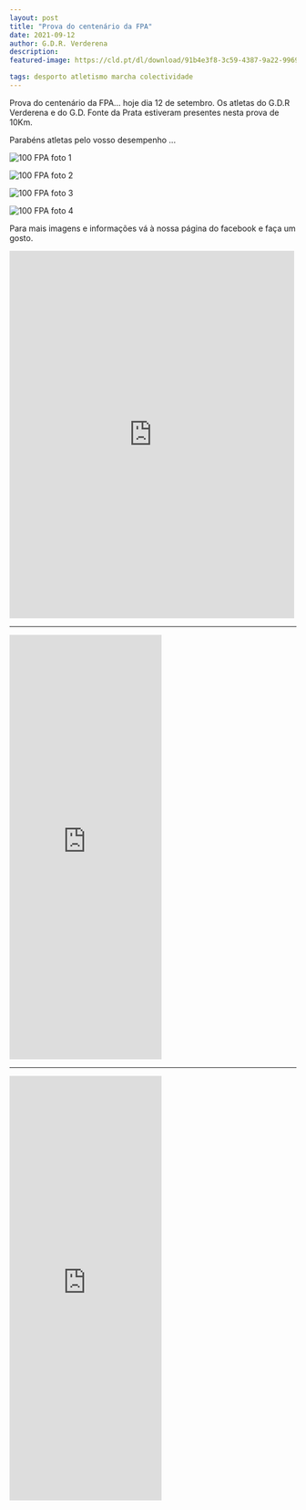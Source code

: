 ```yaml
---
layout: post
title: "Prova do centenário da FPA"
date: 2021-09-12
author: G.D.R. Verderena
description: 
featured-image: https://cld.pt/dl/download/91b4e3f8-3c59-4387-9a22-996916e49732/241855000_4712275568805069_890751065062251762_n.jpg?download=true 

tags: desporto atletismo marcha colectividade
---
```


Prova do centenário da FPA... hoje dia 12 de setembro. Os atletas do G.D.R Verderena e do G.D. Fonte da Prata estiveram presentes nesta prova de 10Km.

Parabéns atletas pelo vosso desempenho ...

![100 FPA foto 1](https://cld.pt/dl/download/65fdd1e6-86dc-4bda-961d-05bbf9673dde/241857782_4712282822137677_2777826043160198874_n.jpg?download=true)

![100 FPA foto 2](https://cld.pt/dl/download/5afebb8a-faf7-48ae-920e-bc3217468d7d/241949592_4712283458804280_8158916752402831538_n.jpg?download=true)

![100 FPA foto 3](https://cld.pt/dl/download/3e15cb80-a96c-42d5-8151-09f49f9f6c61/241825740_4712278032138156_8487188466500983481_n.jpg?download=true)

![100 FPA foto 4](https://cld.pt/dl/download/60ed5097-bf78-4fd7-94d0-50c24128bd5e/241828006_4712276228805003_7986089052753961173_n.jpg?download=true)

Para mais imagens e informações vá à nossa página do facebook e faça um gosto.

<iframe src="https://www.facebook.com/plugins/post.php?href=https%3A%2F%2Fwww.facebook.com%2Fpermalink.php%3Fstory_fbid%3D4712284875470805%26id%3D356445604388109&show_text=true&width=500" width="500" height="644" style="border:none;overflow:hidden" scrolling="no" frameborder="0" allowfullscreen="true" allow="autoplay; clipboard-write; encrypted-media; picture-in-picture; web-share"></iframe>

---

<iframe src="https://www.facebook.com/plugins/video.php?height=476&href=https%3A%2F%2Fwww.facebook.com%2F356445604388109%2Fvideos%2F4439147319457613%2F&show_text=false&width=267&t=0" width="267" height="744" style="border:none;overflow:hidden" scrolling="no" frameborder="0" allowfullscreen="true" allow="autoplay; clipboard-write; encrypted-media; picture-in-picture; web-share" allowFullScreen="true"></iframe>

---

<iframe src="https://www.facebook.com/plugins/video.php?height=476&href=https%3A%2F%2Fwww.facebook.com%2F356445604388109%2Fvideos%2F249840153562900%2F&show_text=false&width=267&t=0" width="267" height="744" style="border:none;overflow:hidden" scrolling="no" frameborder="0" allowfullscreen="true" allow="autoplay; clipboard-write; encrypted-media; picture-in-picture; web-share" allowFullScreen="true"></iframe>
